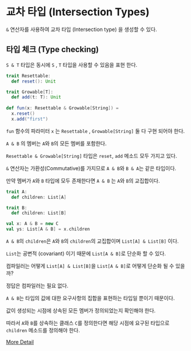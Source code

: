 # 교차 타입 (Intersection Types)

`&` 연산자를 사용하여 교차 타입 (Intersection type) 을 생성할 수 있다.

## 타입 체크 (Type checking)

`S & T` 타입은 동시에 `S` , `T` 타입을 사용할 수 있음을 표현 한다.

```scala
trait Resettable:
  def reset(): Unit

trait Growable[T]:
  def add(t: T): Unit
  
def fun(x: Resettable & Growable[String]) =
  x.reset()
  x.add("first")
```

`fun` 함수의 파라미터 `x` 는 `Resettable` , `Growable[String]` 둘 다 구현 되어야 한다.

`A & B` 의 멤버는 `A`와 `B`의 모든 멤버를 포함한다.

`Resettable & Growable[String]` 타입은 `reset`, `add` 메소드 모두 가지고 있다.

`&` 연산자는 가환성(Commutative)를 가지므로 `A & B`와 `B & A`는 같은 타입이다.

만약 멤버가 `A`와 `B` 타입에 모두 존재한다면 `A & B` 는 `A`와 `B`의 교집합이다.

```scala
trait A:
  def children: List[A]

trait B:
  def children: List[B]

val x: A & B = new C
val ys: List[A & B] = x.children
```

`A & B`의 `children`은 `A`와 `B`의 `children`의 교집합이며 `List[A] & List[B]` 이다.

`List`는 공변적 (covariant) 이기 때문에 `List[A & B]`로 단순화 할 수 있다.

컴파일러는 어떻게 `List[A] & List[B]`을 `List[A & B]`로 어떻게 단순화 될 수 있을까?

정답은 컴파일러는 필요 없다.

`A & B`는 타입의 값에 대한 요구사항의 집합을 표현하는 타입일 뿐이기 때문이다.

값이 생성되는 시점에 상속된 모든 멤버가 정의되었는지 확인해야 한다.

따라서 `A`와 `B`를 상속하는 클래스 `C`를 정의한다면 해당 시점에 요구된 타입으로 `children` 메소드를 정의해야 한다.

[More Detail](https://docs.scala-lang.org/scala3/reference/new-types/intersection-types-spec.html)
